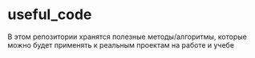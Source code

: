 # useful_code
В этом репозитории хранятся полезные методы/алгоритмы, которые можно будет применять к реальным проектам на работе и учебе
